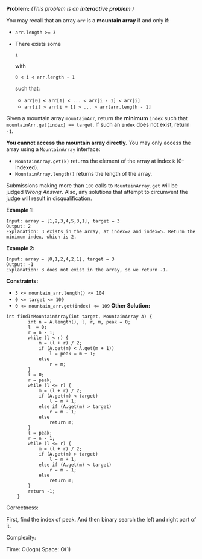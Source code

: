 **Problem:**
*(This problem is an **interactive problem**.)*

You may recall that an array `arr` is a **mountain array** if and only if:

- `arr.length >= 3`

- There exists some

   

  ```
  i
  ```

   

  with

   

  ```
  0 < i < arr.length - 1
  ```

   

  such that:

  - `arr[0] < arr[1] < ... < arr[i - 1] < arr[i]`
  - `arr[i] > arr[i + 1] > ... > arr[arr.length - 1]`

Given a mountain array `mountainArr`, return the **minimum** `index` such that `mountainArr.get(index) == target`. If such an `index` does not exist, return `-1`.

**You cannot access the mountain array directly.** You may only access the array using a `MountainArray` interface:

- `MountainArray.get(k)` returns the element of the array at index `k` (0-indexed).
- `MountainArray.length()` returns the length of the array.

Submissions making more than `100` calls to `MountainArray.get` will be judged *Wrong Answer*. Also, any solutions that attempt to circumvent the judge will result in disqualification.

 

**Example 1:**

```
Input: array = [1,2,3,4,5,3,1], target = 3
Output: 2
Explanation: 3 exists in the array, at index=2 and index=5. Return the minimum index, which is 2.
```

**Example 2:**

```
Input: array = [0,1,2,4,2,1], target = 3
Output: -1
Explanation: 3 does not exist in the array, so we return -1.
```

 

**Constraints:**

- `3 <= mountain_arr.length() <= 104`
- `0 <= target <= 109`
- `0 <= mountain_arr.get(index) <= 109`
**Other Solution:**
```
int findInMountainArray(int target, MountainArray A) {
        int n = A.length(), l, r, m, peak = 0;
        l  = 0;
        r = n - 1;
        while (l < r) {
            m = (l + r) / 2;
            if (A.get(m) < A.get(m + 1))
                l = peak = m + 1;
            else
                r = m;
        }
        l = 0;
        r = peak;
        while (l <= r) {
            m = (l + r) / 2;
            if (A.get(m) < target)
                l = m + 1;
            else if (A.get(m) > target)
                r = m - 1;
            else
                return m;
        }
        l = peak;
        r = n - 1;
        while (l <= r) {
            m = (l + r) / 2;
            if (A.get(m) > target)
                l = m + 1;
            else if (A.get(m) < target)
                r = m - 1;
            else
                return m;
        }
        return -1;
    }
```
Correctness:

First, find the index of peak. And then binary search the left and right part of it.

Complexity:

Time: O(logn)
Space: O(1)